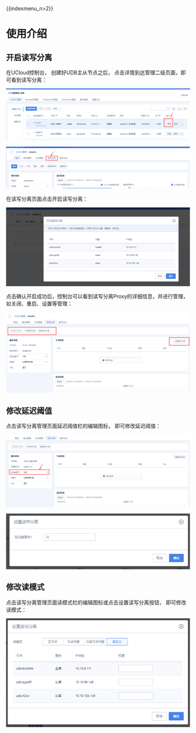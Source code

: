 {{indexmenu_n>2}}

# 使用介绍

## 开启读写分离

在UCloud控制台， 创建好UDB主从节点之后， 点击详情到达管理二级页面，即可看到读写分离：

![image](/images/RW001.png)

![image](/images/RW002.png)

在读写分离页面点击开启读写分离：

![image](/images/RW003.png)

点击确认开启成功后，控制台可以看到读写分离Proxy的详细信息，并进行管理，如关闭、重启、设置等管理：

![image](/images/RW004.png)

## 修改延迟阈值

点击读写分离管理页面延迟阈值栏的编辑图标， 即可修改延迟阈值：

![image](/images/RW005.png)

![image](/images/RW006.png)

## 修改读模式

点击读写分离管理页面读模式栏的编辑图标或点击设置读写分离按钮， 即可修改读模式：

![image](/images/RW008.png)
